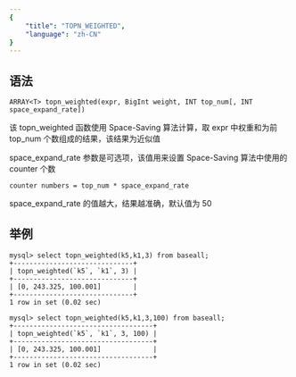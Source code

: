 ```yaml
---
{
    "title": "TOPN_WEIGHTED",
    "language": "zh-CN"
}
---
```


<!-- 
Licensed to the Apache Software Foundation (ASF) under one
or more contributor license agreements.  See the NOTICE file
distributed with this work for additional information
regarding copyright ownership.  The ASF licenses this file
to you under the Apache License, Version 2.0 (the
"License"); you may not use this file except in compliance
with the License.  You may obtain a copy of the License at

  http://www.apache.org/licenses/LICENSE-2.0

Unless required by applicable law or agreed to in writing,
software distributed under the License is distributed on an
"AS IS" BASIS, WITHOUT WARRANTIES OR CONDITIONS OF ANY
KIND, either express or implied.  See the License for the
specific language governing permissions and limitations
under the License.
-->


## 语法

`ARRAY<T> topn_weighted(expr, BigInt weight, INT top_num[, INT space_expand_rate])`

该 topn_weighted 函数使用 Space-Saving 算法计算，取 expr 中权重和为前 top_num 个数组成的结果，该结果为近似值

space_expand_rate 参数是可选项，该值用来设置 Space-Saving 算法中使用的 counter 个数
```
counter numbers = top_num * space_expand_rate
```
space_expand_rate 的值越大，结果越准确，默认值为 50

## 举例
```
mysql> select topn_weighted(k5,k1,3) from baseall;
+------------------------------+
| topn_weighted(`k5`, `k1`, 3) |
+------------------------------+
| [0, 243.325, 100.001]        |
+------------------------------+
1 row in set (0.02 sec)

mysql> select topn_weighted(k5,k1,3,100) from baseall;
+-----------------------------------+
| topn_weighted(`k5`, `k1`, 3, 100) |
+-----------------------------------+
| [0, 243.325, 100.001]             |
+-----------------------------------+
1 row in set (0.02 sec)
```

